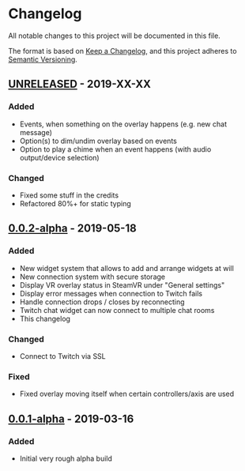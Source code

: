 # Changelog
All notable changes to this project will be documented in this file.

The format is based on [Keep a Changelog](https://keepachangelog.co##m/en/1.0.0/),
and this project adheres to [Semantic Versioning](https://semver.org/spec/v2.0.0.html).

## [UNRELEASED] - 2019-XX-XX
### Added
- Events, when something on the overlay happens (e.g. new chat message)
- Option(s) to dim/undim overlay based on events
- Option to play a chime when an event happens (with audio output/device selection)

### Changed
- Fixed some stuff in the credits
- Refactored 80%+ for static typing

## [0.0.2-alpha] - 2019-05-18
### Added
- New widget system that allows to add and arrange widgets at will
- New connection system with secure storage
- Display VR overlay status in SteamVR under "General settings"
- Display error messages when connection to Twitch fails
- Handle connection drops / closes by reconnecting
- Twitch chat widget can now connect to multiple chat rooms
- This changelog

### Changed
- Connect to Twitch via SSL

### Fixed
- Fixed overlay moving itself when certain controllers/axis are used

## [0.0.1-alpha] - 2019-03-16
### Added
- Initial very rough alpha build

[Unreleased]: https://github.com/relamptk/vr-streaming-overlay/compare/0.0.2-alpha...HEAD
[0.0.2-alpha]: https://github.com/relamptk/vr-streaming-overlay/releases/tag/0.0.2-alpha
[0.0.1-alpha]: https://github.com/relamptk/vr-streaming-overlay/releases/tag/0.0.1-alpha
